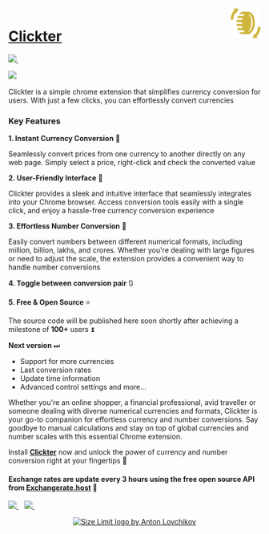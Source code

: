 <img src="./icon.png" align="right" width="60" height="60">

# [Clickter](https://chrome.google.com/webstore/detail/clickter/almdecgpjpjnaoaajejfnjneiioddmdi)

 <a href="https://chrome.google.com/webstore/detail/clickter/almdecgpjpjnaoaajejfnjneiioddmdi">
    <img src="https://img.shields.io/badge/Google_chrome-4285F4?style=for-the-badge&logo=Google-chrome&logoColor=white" />        
  </a>&nbsp;&nbsp;
  
![](https://img.shields.io/badge/version-v1.2.1-blue)

Clickter is a simple chrome extension that simplifies currency conversion for users. With just a few clicks, you can effortlessly convert currencies

### Key Features

**1. Instant Currency Conversion** 🔄

Seamlessly convert prices from one currency to another directly on any web page. Simply select a price, right-click and check the converted value

**2. User-Friendly Interface** 🤝

Clickter provides a sleek and intuitive interface that seamlessly integrates into your Chrome browser. Access conversion tools easily with a single click, and enjoy a hassle-free currency conversion experience

**3. Effortless Number Conversion** 🔢

Easily convert numbers between different numerical formats, including million, billion, lakhs, and crores. Whether you're dealing with large figures or need to adjust the scale, the extension provides a convenient way to handle number conversions

**4. Toggle between conversion pair** 🔃

**5. Free & Open Source** ⭐️

The source code will be published here soon shortly after achieving a milestone of **100+** users ⏫

**Next version** ⏭
* Support for more currencies
* Last conversion rates
* Update time information
* Advanced control settings and more...

Whether you're an online shopper, a financial professional, avid traveller or someone dealing with diverse numerical currencies and formats, Clickter is your go-to companion for effortless currency and number conversions. Say goodbye to manual calculations and stay on top of global currencies and number scales with this essential Chrome extension.

Install **[Clickter](https://chrome.google.com/webstore/detail/clickter/almdecgpjpjnaoaajejfnjneiioddmdi)** now and unlock the power of currency and number conversion right at your fingertips 🚀

#### **Exchange rates are update every 3 hours using the free open source API from [Exchangerate.host](https://exchangerate.host/)** 🙏

 <a href="https://instagram.com/ideazero_">
    <img src="https://img.shields.io/badge/instagram-%23E4405F.svg?&style=for-the-badge&logo=instagram&logoColor=white" />        
  </a>&nbsp;&nbsp;
  
 <a href="https://www.buymeacoffee.com/ideazero">
    <img src="https://img.shields.io/badge/Buy_Me_A_Coffee-FFDD00?style=for-the-badge&logo=buy-me-a-coffee&logoColor=black" />        
  </a>&nbsp;&nbsp;


<a href="https://ideazero.in/">
<p align="center">
    <img src="https://ideazero.in/wp-content/uploads/2022/12/Cream_250x250_IZ_WM.png"
        alt="Size Limit logo by Anton Lovchikov" width="184" height="60">
    
</p>
</a>
